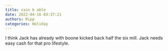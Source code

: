 ```yaml
---
title: cain b able
date: 2022-04-16 03:37:21
authors: Ripp
categories: Holiday
---
```


 I think Jack has already with boone kicked back half the six mill.
Jack needs easy cash for that pro lifestyle.